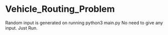 # Vehicle_Routing_Problem

Random input is generated on running python3 main.py
No need to give any input. Just Run.
